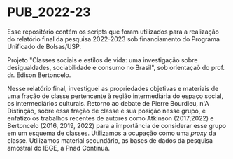 # PUB_2022-23

Esse repositório contém os scripts que foram utilizados para a realização do relatório final da pesquisa 2022-2023 sob financiamento do Programa Unificado de Bolsas/USP.

Projeto "Classes sociais e estilos de vida: uma investigação sobre desigualdades, sociabilidade e consumo no Brasil", sob orientaçaõ do prof. dr. Edison Bertoncelo.

Nesse relatório final, investiguei as propriedades objetivas e materiais de uma fração de classe pertencente à região intermediária do espaço social, os intermediários culturais. Retorno ao debate de Pierre Bourdieu, n'A Distinção, sobre essa fração de classe e sua posição nesse grupo, e enfatizo os trabalhos recentes de autores como Atkinson (2017;2022) e Bertoncelo (2016, 2019, 2022) para a importância de considerar esse grupo em um esquema de classes. Utilizamos a ocupação como uma *proxy* da classe. Utilizamos material secundário, as bases de dados da pesquisa amostral do IBGE, a Pnad Contínua. 
